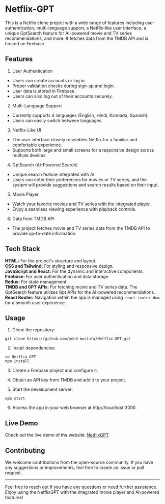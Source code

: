 # Netflix-GPT

This is a Netflix clone project with a wide range of features including user authentication, multi-language support, a Netflix-like user interface, a unique GptSearch feature for AI-powered movie and TV series recommendations, and more. It fetches data from the TMDB API and is hosted on Firebase.

## Features

1. User Authentication

- Users can create accounts or log in.
- Proper validation checks during sign-up and login.
- User data is stored in Firebase.
- Users can also log out of their accounts securely.

2. Multi-Language Support

- Currently supports 4 languages (English, Hindi, Kannada, Spanish).
- Users can easily switch between languages.

3. Netflix-Like UI

- The user interface closely resembles Netflix for a familiar and comfortable experience.
- Supports both large and small screens for a responsive design across multiple devices.

4. GptSearch (AI-Powered Search)

- Unique search feature integrated with AI.
- Users can enter their preferences for movies or TV series, and the system will provide suggestions and search results based on their input.

5. Movie Player

- Watch your favorite movies and TV series with the integrated player.
- Enjoy a seamless viewing experience with playback controls.

6. Data from TMDB API

- The project fetches movie and TV series data from the TMDB API to provide up-to-date information.

## Tech Stack

**HTML:** For the project's structure and layout.  
**CSS and Tailwind:** For styling and responsive design.  
**JavaScript and React:** For the dynamic and interactive components.  
**Firebase:** For user authentication and data storage.  
**Redux:** For state management.  
**TMDB and GPT APIs:** For fetching movie and TV series data. The GptSearch feature utilizes Gpt APIs for the AI-powered recommendations.  
**React Router:** Navigation within the app is managed using `react-router-dom` for a smooth user experience.

## Usage

1. Clone the repository:

```
git clone https://github.com/mohd-mustufa/Netflix-GPT.git

```

2. Install dependencies:

```
cd Netflix-GPT
npm install
```

3. Create a Firebase project and configure it.

4. Obtain an API key from TMDB and add it to your project.

5. Start the development server:

```
npm start
```

6. Access the app in your web browser at http://localhost:3000.

## Live Demo

Check out the live demo of the website: [NetflixGPT](https://netflixgpt-mus.netlify.app/)

## Contributing

We welcome contributions from the open-source community. If you have any suggestions or improvements, feel free to create an issue or pull request.

<hr>

Feel free to reach out if you have any questions or need further assistance. Enjoy using the NetflixGPT with the integrated movie player and AI-powered features!
